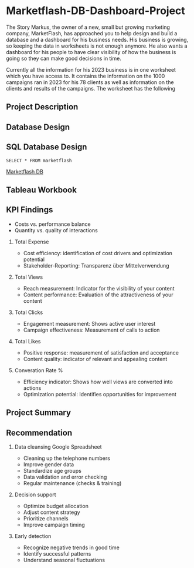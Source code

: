 # Marketflash-DB-Dashboard-Project

The Story
Markus, the owner of a new, small but growing marketing company, MarketFlash, 
has approached you to help design and build a database and a dashboard for his business needs. 
His business is growing, so keeping the data in worksheets is not enough anymore. 
He also wants a dashboard for his people to have clear visibility of how the business is going so they can make good decisions in time.

Currently all the information for his 2023 business is in one worksheet which you have access to. 
It contains the information on the 1000 campaigns ran in 2023 for his 78 clients as well as information 
on the clients and results of the campaigns. The worksheet has the following 

## Project Description


## Database Design


## SQL Database Design
`SELECT *
FROM marketflash`

[Marketflash DB](https://github.com/akms2411/Marketflash-DB-Dashboard-Project/blob/main/sql_db/Mini%20Projekt.db)

## Tableau Workbook


## KPI Findings

- Costs vs. performance balance
- Quantity vs. quality of interactions

1. Total Expense
   
   - Cost efficiency: identification of cost drivers and optimization potential
   - Stakeholder-Reporting: Transparenz über Mittelverwendung
     
2. Total Views
   
   - Reach measurement: Indicator for the visibility of your content
   - Content performance: Evaluation of the attractiveness of your content
     
3. Total Clicks
   - Engagement measurement: Shows active user interest
   - Campaign effectiveness: Measurement of calls to action
     
4. Total Likes
   - Positive response: measurement of satisfaction and acceptance
   - Content quality: indicator of relevant and appealing content
     
5. Converation Rate %
   - Efficiency indicator: Shows how well views are converted into actions
   - Optimization potential: Identifies opportunities for improvement


## Project Summary


## Recommendation

1. Data cleansing Google Spreadsheet
   
   - Cleaning up the telephone numbers
   - Improve gender data
   - Standardize age groups
   - Data validation and error checking
   - Regular maintenance (checks & training)
   
2. Decision support

   - Optimize budget allocation
   - Adjust content strategy
   - Prioritize channels
   - Improve campaign timing

3. Early detection

   - Recognize negative trends in good time
   - Identify successful patterns
   - Understand seasonal fluctuations
